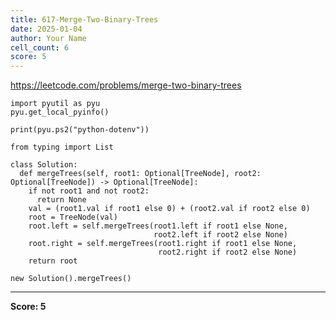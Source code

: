 ```yaml
---
title: 617-Merge-Two-Binary-Trees
date: 2025-01-04
author: Your Name
cell_count: 6
score: 5
---
```


https://leetcode.com/problems/merge-two-binary-trees


```
import pyutil as pyu
pyu.get_local_pyinfo()
```


```
print(pyu.ps2("python-dotenv"))
```


```
from typing import List
```


```
class Solution:
  def mergeTrees(self, root1: Optional[TreeNode], root2: Optional[TreeNode]) -> Optional[TreeNode]:
    if not root1 and not root2:
      return None
    val = (root1.val if root1 else 0) + (root2.val if root2 else 0)
    root = TreeNode(val)
    root.left = self.mergeTrees(root1.left if root1 else None,
                                root2.left if root2 else None)
    root.right = self.mergeTrees(root1.right if root1 else None,
                                 root2.right if root2 else None)
    return root
```


```
new Solution().mergeTrees()
```


---
**Score: 5**